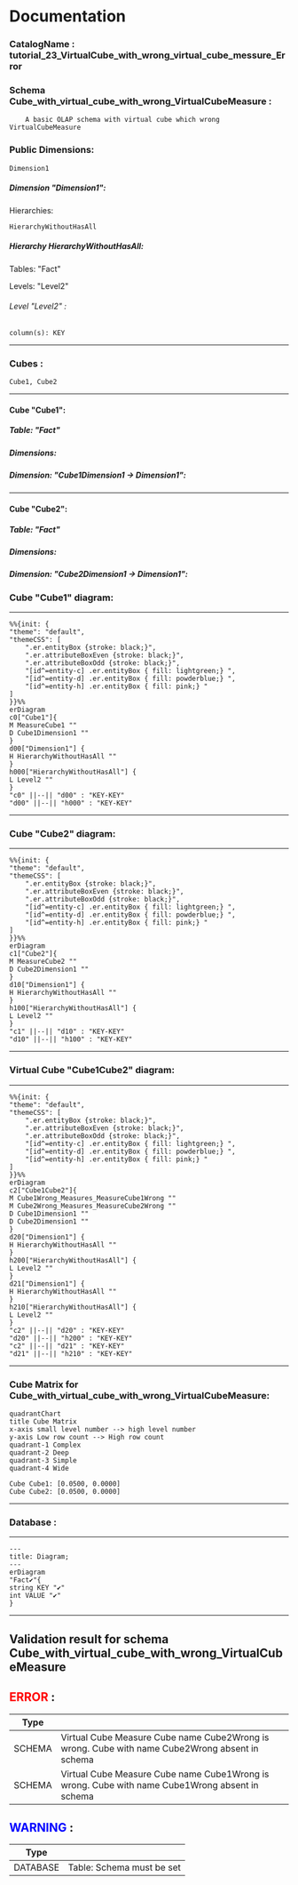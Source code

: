 # Documentation
### CatalogName : tutorial_23_VirtualCube_with_wrong_virtual_cube_messure_Error
### Schema Cube_with_virtual_cube_with_wrong_VirtualCubeMeasure : 

    
		A basic OLAP schema with virtual cube which wrong VirtualCubeMeasure

		
  
### Public Dimensions:

    Dimension1

##### Dimension "Dimension1":

Hierarchies:

    HierarchyWithoutHasAll

##### Hierarchy HierarchyWithoutHasAll:

Tables: "Fact"

Levels: "Level2"

###### Level "Level2" :

    column(s): KEY

---
### Cubes :

    Cube1, Cube2

---
#### Cube "Cube1":

    

##### Table: "Fact"

##### Dimensions:
##### Dimension: "Cube1Dimension1 -> Dimension1":

---
#### Cube "Cube2":

    

##### Table: "Fact"

##### Dimensions:
##### Dimension: "Cube2Dimension1 -> Dimension1":

### Cube "Cube1" diagram:

---

```mermaid
%%{init: {
"theme": "default",
"themeCSS": [
    ".er.entityBox {stroke: black;}",
    ".er.attributeBoxEven {stroke: black;}",
    ".er.attributeBoxOdd {stroke: black;}",
    "[id^=entity-c] .er.entityBox { fill: lightgreen;} ",
    "[id^=entity-d] .er.entityBox { fill: powderblue;} ",
    "[id^=entity-h] .er.entityBox { fill: pink;} "
]
}}%%
erDiagram
c0["Cube1"]{
M MeasureCube1 ""
D Cube1Dimension1 ""
}
d00["Dimension1"] {
H HierarchyWithoutHasAll ""
}
h000["HierarchyWithoutHasAll"] {
L Level2 ""
}
"c0" ||--|| "d00" : "KEY-KEY"
"d00" ||--|| "h000" : "KEY-KEY"
```
---
### Cube "Cube2" diagram:

---

```mermaid
%%{init: {
"theme": "default",
"themeCSS": [
    ".er.entityBox {stroke: black;}",
    ".er.attributeBoxEven {stroke: black;}",
    ".er.attributeBoxOdd {stroke: black;}",
    "[id^=entity-c] .er.entityBox { fill: lightgreen;} ",
    "[id^=entity-d] .er.entityBox { fill: powderblue;} ",
    "[id^=entity-h] .er.entityBox { fill: pink;} "
]
}}%%
erDiagram
c1["Cube2"]{
M MeasureCube2 ""
D Cube2Dimension1 ""
}
d10["Dimension1"] {
H HierarchyWithoutHasAll ""
}
h100["HierarchyWithoutHasAll"] {
L Level2 ""
}
"c1" ||--|| "d10" : "KEY-KEY"
"d10" ||--|| "h100" : "KEY-KEY"
```
---
### Virtual Cube "Cube1Cube2" diagram:

---

```mermaid
%%{init: {
"theme": "default",
"themeCSS": [
    ".er.entityBox {stroke: black;}",
    ".er.attributeBoxEven {stroke: black;}",
    ".er.attributeBoxOdd {stroke: black;}",
    "[id^=entity-c] .er.entityBox { fill: lightgreen;} ",
    "[id^=entity-d] .er.entityBox { fill: powderblue;} ",
    "[id^=entity-h] .er.entityBox { fill: pink;} "
]
}}%%
erDiagram
c2["Cube1Cube2"]{
M Cube1Wrong_Measures_MeasureCube1Wrong ""
M Cube2Wrong_Measures_MeasureCube2Wrong ""
D Cube1Dimension1 ""
D Cube2Dimension1 ""
}
d20["Dimension1"] {
H HierarchyWithoutHasAll ""
}
h200["HierarchyWithoutHasAll"] {
L Level2 ""
}
d21["Dimension1"] {
H HierarchyWithoutHasAll ""
}
h210["HierarchyWithoutHasAll"] {
L Level2 ""
}
"c2" ||--|| "d20" : "KEY-KEY"
"d20" ||--|| "h200" : "KEY-KEY"
"c2" ||--|| "d21" : "KEY-KEY"
"d21" ||--|| "h210" : "KEY-KEY"
```
---
### Cube Matrix for Cube_with_virtual_cube_with_wrong_VirtualCubeMeasure:
```mermaid
quadrantChart
title Cube Matrix
x-axis small level number --> high level number
y-axis Low row count --> High row count
quadrant-1 Complex
quadrant-2 Deep
quadrant-3 Simple
quadrant-4 Wide

Cube Cube1: [0.0500, 0.0000]
Cube Cube2: [0.0500, 0.0000]
```
---
### Database :
---
```mermaid
---
title: Diagram;
---
erDiagram
"Fact✔"{
string KEY "✔"
int VALUE "✔"
}

```
---
## Validation result for schema Cube_with_virtual_cube_with_wrong_VirtualCubeMeasure
## <span style='color: red;'>ERROR</span> : 
|Type|   |
|----|---|
|SCHEMA|Virtual Cube Measure Cube name Cube2Wrong is wrong. Cube with name Cube2Wrong absent in schema|
|SCHEMA|Virtual Cube Measure Cube name Cube1Wrong is wrong. Cube with name Cube1Wrong absent in schema|
## <span style='color: blue;'>WARNING</span> : 
|Type|   |
|----|---|
|DATABASE|Table: Schema must be set|
